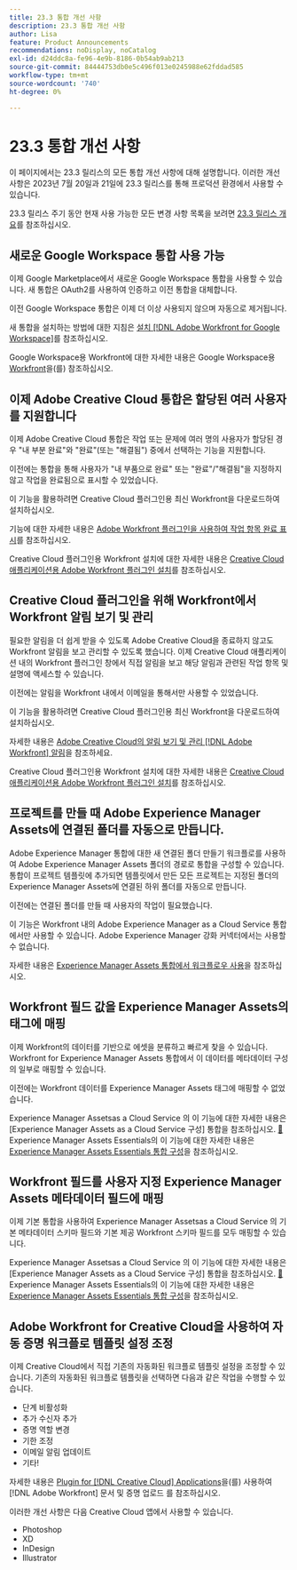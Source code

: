 ```yaml
---
title: 23.3 통합 개선 사항
description: 23.3 통합 개선 사항
author: Lisa
feature: Product Announcements
recommendations: noDisplay, noCatalog
exl-id: d24ddc8a-fe96-4e9b-8186-0b54ab9ab213
source-git-commit: 84444753db0e5c496f013e0245988e62fddad585
workflow-type: tm+mt
source-wordcount: '740'
ht-degree: 0%

---
```


# 23.3 통합 개선 사항

이 페이지에서는 23.3 릴리스의 모든 통합 개선 사항에 대해 설명합니다. 이러한 개선 사항은 2023년 7월 20일과 21일에 23.3 릴리스를 통해 프로덕션 환경에서 사용할 수 있습니다.

23.3 릴리스 주기 동안 현재 사용 가능한 모든 변경 사항 목록을 보려면 [23.3 릴리스 개요](/help/quicksilver/product-announcements/product-releases/23.3-release-activity/23-3-release-overview.md)를 참조하십시오.

## 새로운 Google Workspace 통합 사용 가능

이제 Google Marketplace에서 새로운 Google Workspace 통합을 사용할 수 있습니다. 새 통합은 OAuth2를 사용하여 인증하고 이전 통합을 대체합니다.

이전 Google Workspace 통합은 이제 더 이상 사용되지 않으며 자동으로 제거됩니다.

새 통합을 설치하는 방법에 대한 지침은 [설치 [!DNL Adobe Workfront for Google Workspace]](/help/quicksilver/workfront-integrations-and-apps/workfront-for-g-suite/install-workfront-for-gsuite.md)를 참조하십시오.

Google Workspace용 Workfront에 대한 자세한 내용은 Google Workspace용 [Workfront](/help/quicksilver/workfront-integrations-and-apps/workfront-for-g-suite/workfront-for-gsuite.md)을(를) 참조하십시오.

## 이제 Adobe Creative Cloud 통합은 할당된 여러 사용자를 지원합니다

이제 Adobe Creative Cloud 통합은 작업 또는 문제에 여러 명의 사용자가 할당된 경우 &quot;내 부분 완료&quot;와 &quot;완료&quot;(또는 &quot;해결됨&quot;) 중에서 선택하는 기능을 지원합니다.

이전에는 통합을 통해 사용자가 &quot;내 부품으로 완료&quot; 또는 &quot;완료&quot;/&quot;해결됨&quot;을 지정하지 않고 작업을 완료됨으로 표시할 수 있었습니다.

이 기능을 활용하려면 Creative Cloud 플러그인용 최신 Workfront을 다운로드하여 설치하십시오.

기능에 대한 자세한 내용은 [Adobe Workfront 플러그인을 사용하여 작업 항목 완료 표시](/help/quicksilver/workfront-integrations-and-apps/adobe-workfront-for-creative-cloud/wf-cc-complete.md)를 참조하십시오.

Creative Cloud 플러그인용 Workfront 설치에 대한 자세한 내용은 [Creative Cloud 애플리케이션용 Adobe Workfront 플러그인 설치](/help/quicksilver/workfront-integrations-and-apps/adobe-workfront-for-creative-cloud/wf-cc-install-toc.md)를 참조하십시오.

## Creative Cloud 플러그인을 위해 Workfront에서 Workfront 알림 보기 및 관리

필요한 알림을 더 쉽게 받을 수 있도록 Adobe Creative Cloud을 종료하지 않고도 Workfront 알림을 보고 관리할 수 있도록 했습니다. 이제 Creative Cloud 애플리케이션 내의 Workfront 플러그인 창에서 직접 알림을 보고 해당 알림과 관련된 작업 항목 및 설명에 액세스할 수 있습니다.

이전에는 알림을 Workfront 내에서 이메일을 통해서만 사용할 수 있었습니다.

이 기능을 활용하려면 Creative Cloud 플러그인용 최신 Workfront을 다운로드하여 설치하십시오.

자세한 내용은 [Adobe Creative Cloud의 알림 보기 및 관리 [!DNL Adobe Workfront] 알림](/help/quicksilver/workfront-integrations-and-apps/adobe-workfront-for-creative-cloud/wf-cc-notifications.md)을 참조하세요.

Creative Cloud 플러그인용 Workfront 설치에 대한 자세한 내용은 [Creative Cloud 애플리케이션용 Adobe Workfront 플러그인 설치](/help/quicksilver/workfront-integrations-and-apps/adobe-workfront-for-creative-cloud/wf-cc-install-toc.md)를 참조하십시오.

<!--

## Improved experience when moving a document to a linked folder with drag and drop

We've added some transparency to the process of dragging and dropping a document into a linked folder. Now, the document that you moved to a linked folder remains in the document list until it has fully moved. The document options are disabled, but you can still open the document for view while it is moving. When the document has completed the transfer, it disappears from the document list, because it is now fully located in the linked folder.

Previously, documents would immediately disappear from the document list, before they had finished moving to the linked folder.

For more information, see [Link documents from external applications](/help/quicksilver/documents/adding-documents-to-workfront/link-documents-from-external-apps.md).

-->

## 프로젝트를 만들 때 Adobe Experience Manager Assets에 연결된 폴더를 자동으로 만듭니다.

Adobe Experience Manager 통합에 대한 새 연결된 폴더 만들기 워크플로를 사용하여 Adobe Experience Manager Assets 폴더의 경로로 통합을 구성할 수 있습니다. 통합이 프로젝트 템플릿에 추가되면 템플릿에서 만든 모든 프로젝트는 지정된 폴더의 Experience Manager Assets에 연결된 하위 폴더를 자동으로 만듭니다.

이전에는 연결된 폴더를 만들 때 사용자의 작업이 필요했습니다.

이 기능은 Workfront 내의 Adobe Experience Manager as a Cloud Service 통합에서만 사용할 수 있습니다. Adobe Experience Manager 강화 커넥터에서는 사용할 수 없습니다.

자세한 내용은 [Experience Manager Assets 통합에서 워크플로우 사용](/help/quicksilver/documents/adobe-workfront-for-experience-manager-assets-essentials/use-aem-workflows.md)을 참조하십시오.

## Workfront 필드 값을 Experience Manager Assets의 태그에 매핑

이제 Workfront의 데이터를 기반으로 에셋을 분류하고 빠르게 찾을 수 있습니다. Workfront for Experience Manager Assets 통합에서 이 데이터를 메타데이터 구성의 일부로 매핑할 수 있습니다.

이전에는 Workfront 데이터를 Experience Manager Assets 태그에 매핑할 수 없었습니다.

Experience Manager Assetsas a Cloud Service 의 이 기능에 대한 자세한 내용은 [Experience Manager Assets as a Cloud Service 구성] 통합을 참조하십시오.
[&#128279;](/help/quicksilver/administration-and-setup/configure-integrations/configure-aacs-integration.md)
Experience Manager Assets Essentials의 이 기능에 대한 자세한 내용은 [Experience Manager Assets Essentials 통합 구성](/help/quicksilver/documents/adobe-workfront-for-experience-manager-assets-essentials/setup-asset-essentials.md)을 참조하십시오.

## Workfront 필드를 사용자 지정 Experience Manager Assets 메타데이터 필드에 매핑

이제 기본 통합을 사용하여 Experience Manager Assetsas a Cloud Service 의 기본 메타데이터 스키마 필드와 기본 제공 Workfront 스키마 필드를 모두 매핑할 수 있습니다.

Experience Manager Assetsas a Cloud Service 의 이 기능에 대한 자세한 내용은 [Experience Manager Assets as a Cloud Service 구성] 통합을 참조하십시오.
[&#128279;](/help/quicksilver/administration-and-setup/configure-integrations/configure-aacs-integration.md)
Experience Manager Assets Essentials의 이 기능에 대한 자세한 내용은 [Experience Manager Assets Essentials 통합 구성](/help/quicksilver/documents/adobe-workfront-for-experience-manager-assets-essentials/setup-asset-essentials.md)을 참조하십시오.

## Adobe Workfront for Creative Cloud을 사용하여 자동 증명 워크플로 템플릿 설정 조정

이제 Creative Cloud에서 직접 기존의 자동화된 워크플로 템플릿 설정을 조정할 수 있습니다. 기존의 자동화된 워크플로 템플릿을 선택하면 다음과 같은 작업을 수행할 수 있습니다.

* 단계 비활성화
* 추가 수신자 추가
* 증명 역할 변경
* 기한 조정
* 이메일 알림 업데이트
* 기타!

자세한 내용은 [Plugin for [!DNL Creative Cloud] Applications](/help/quicksilver/workfront-integrations-and-apps/adobe-workfront-for-creative-cloud/wf-cc-docs-proofs-toc.md)을(를) 사용하여  [!DNL Adobe Workfront] 문서 및 증명 업로드 를 참조하십시오.

이러한 개선 사항은 다음 Creative Cloud 앱에서 사용할 수 있습니다.

* Photoshop
* XD
* InDesign
* Illustrator
